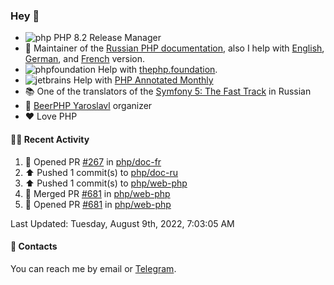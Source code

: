 ### Hey 👋

- ![php](https://user-images.githubusercontent.com/4685504/174548850-037dfd35-3b33-4154-9c50-95efd45ba66a.png) PHP 8.2 Release Manager
- 📖 Maintainer of the [Russian PHP documentation](https://github.com/php/doc-ru), also I help with [English](https://github.com/php/doc-en), [German](https://github.com/php/doc-de), and [French](https://github.com/php/doc-fr) version.
- ![phpfoundation](https://user-images.githubusercontent.com/4685504/174548733-72f62c18-f57e-47a6-8201-cb3d87e06b98.png) Help with [thephp.foundation](https://github.com/ThePHPF/thephp.foundation).
- ![jetbrains](https://user-images.githubusercontent.com/4685504/174548471-693a0e41-4db3-4251-a452-71518bfc5359.png) Help with [PHP Annotated Monthly](https://blog.jetbrains.com/phpstorm/tag/php-annotated-monthly/)
- 📚 One of the translators of
  the [Symfony 5: The Fast Track](https://symfony.com/doc/current/the-fast-track/ru/index.html)
  in Russian
- 🍻 [BeerPHP Yaroslavl](https://github.com/beerphp/yaroslavl) organizer
- ❤️ Love PHP

#### 👨‍💻 Recent Activity

<!--RECENT_ACTIVITY:start-->
1. 💪 Opened PR [#267](https://github.com/php/doc-fr/pull/267) in [php/doc-fr](https://github.com/php/doc-fr)
2. ⬆️ Pushed 1 commit(s) to [php/doc-ru](https://github.com/php/doc-ru)
3. ⬆️ Pushed 1 commit(s) to [php/web-php](https://github.com/php/web-php)
4. 🎉 Merged PR [#681](https://github.com/php/web-php/pull/681) in [php/web-php](https://github.com/php/web-php)
5. 💪 Opened PR [#681](https://github.com/php/web-php/pull/681) in [php/web-php](https://github.com/php/web-php)
<!--RECENT_ACTIVITY:end-->

<!--RECENT_ACTIVITY:last_update-->
Last Updated: Tuesday, August 9th, 2022, 7:03:05 AM
<!--RECENT_ACTIVITY:last_update_end-->

#### 💌 Contacts

You can reach me by email or [Telegram](https://t.me/saundefined).
